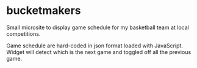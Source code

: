 # bucketmakers
Small microsite to display game schedule for my basketball team at local competitions.

Game schedule are hard-coded in json format loaded with JavaScript. Widget will detect which is the next game and toggled off all the previous game.
